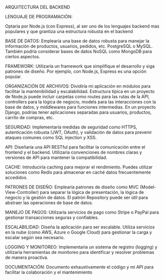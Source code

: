 ARQUITECTURA DEL BACKEND

LENGUAJE DE PROGRAMACIÓN:

Optaria por Node.js (con Express), al ser uno de los lenguajes backend mas populares y que grantiza una estructura robusta en el backend 

BASE DE DATOS:
Emplearía una base de datos robusta para manejar la información de productos, usuarios, pedidos, 
etc. PostgreSQL o MySQL. También podría considerar bases de datos NoSQL como MongoDB 
para ciertos aspectos.

FRAMEWORK:
Utilizaría un framework que simplifique el desarrollo y siga patrones de diseño. Por ejemplo, con
Node.js, Express es una opción popular.

ORGANIZACIÓN DE ARCHIVOS:
Dividiría mi aplicación en módulos para facilitar la mantenibilidad y escalabilidad.
Estructura típica en un proyecto de Node.js puede incluir carpetas como routes para las rutas de la 
API, controllers para la lógica de negocio, models para las interacciones con la base de datos, y 
middlewares para funciones intermedias.
En un proyecto Django, podrías tener aplicaciones separadas para usuarios, productos, carrito de 
compras, etc.

SEGURIDAD:
Implementaría medidas de seguridad como HTTPS, autenticación robusta (JWT, OAuth), y 
validación de datos para prevenir ataques comunes como SQL injection y XSS.

API:
Diseñaría una API RESTful para facilitar la comunicación entre el frontend y el backend. Utilizaria
convenciones de nombres claras y versiones de API para mantener la compatibilidad.

CACHE:
Introduciría caching para mejorar el rendimiento. Puedes utilizar soluciones como Redis para 
almacenar en caché datos frecuentemente accedidos.

PATRONES DE DISEÑO:
Emplearía patrones de diseño como MVC (Model-View-Controller) para separar la lógica de 
presentación, la lógica de negocio y la gestión de datos.
El patrón Repository puede ser útil para abstraer las operaciones de base de datos.

MANEJO DE PAGOS:
Utilizaría servicios de pago como Stripe o PayPal para gestionar transacciones seguras y confiables.

ESCALABILIDAD:
Diseña la aplicación para ser escalable. Utiliza servicios en la nube (como AWS, Azure o Google 
Cloud) para gestionar la carga y escalar según sea necesario.

LOGGING Y MONITOREO:
Implementaria un sistema de registro (logging) y utilizaria herramientas de monitoreo para 
identificar y resolver problemas de manera proactiva.

DOCUMENTACIÓN:
Documento exhaustivamente el código y mi API para facilitar la colaboración y el mantenimiento
